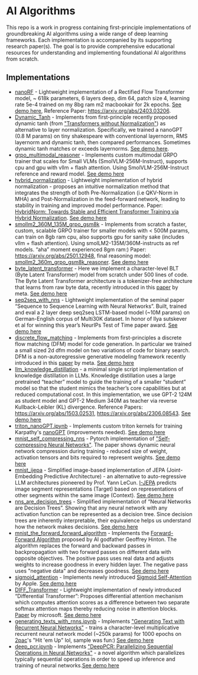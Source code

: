 # AI Algorithms

This repo is a work in progress containing first-principle implementations of groundbreaking AI algorithms using a wide range of deep learning frameworks. Each implementation is accompanied by its supporting research paper(s). The goal is to provide comprehensive educational resources for understanding and implementing foundational AI algorithms from scratch.

## Implementations
- [nanoRF](https://github.com/Jaykef/ai-algorithms/blob/main/nanoRF.ipynb) - Lightweight implementation of a Rectified Flow Transformer model, ~ 618k parameters, 6 layers deep, dim 64, patch size 4, learning rate 5e-4  trained on my 8bg ram m2 macbookair for 2k epochs. [See demo here](https://x.com/Jaykef_/status/1923718725578129838), Reference Paper: https://arxiv.org/abs/2403.03206.
- [Dynamic_Tanh](https://github.com/Jaykef/ai-algorithms/blob/main/Dynamic_Tanh.ipynb) - Implements from first-principle recently proposed dynamic tanh (from ["Transformers without Normalization"](https://arxiv.org/pdf/2503.10622)) as alternative to layer normalization. Specifically, we trained a nanoGPT (0.8 M params) on tiny shakespeare with conventional layernorm, RMS layernorm and dynamic tanh, then compared performances. Sometimes dynamic tanh matches or exceeds layernorms. [See demo here](https://x.com/Jaykef_/status/1907388292720624070).
- [grpo_multimodal_reasoner](https://github.com/Jaykef/ai-algorithms/blob/main/grpo_multimodal_reasoner.ipynb) - Implements custom multimodal GRPO trainer that scales for Small VLMs (SmolVLM-256M-Instruct), supports cpu and gpu with vllm + flash attention. Using SmolVLM-256M-Instruct reference and reward model. [See demo here](https://x.com/Jaykef_/status/1903806901630140878)
- [hybrid_normalization](https://github.com/Jaykef/ai-algorithms/blob/main/hybrid_normalization.ipynb) - Lightweight implementation of hybrid normalization - proposes an intuitive normalization method that integrates the strength of both Pre-Normalization (i.e QKV-Norm in MHA) and Post-Normalization in the feed-forward network, leading to stability in training and improved model performance. Paper: [HybridNorm: Towards Stable and Efficient Transformer Training via Hybrid Normalization](https://arxiv.org/pdf/2503.04598). [See demo here](https://x.com/Jaykef_/status/1898760465934930010)
- [smollm2_360M_135M_grpo_gsm8k](https://github.com/Jaykef/ai-algorithms/blob/main/smollm2_360M_135M_grpo_gsm8k.ipynb) - Implements from scratch a faster, custom, scalable GRPO trainer for smaller models with < 500M params, can train on 8gb ram cpu, also supports gpu for sanity sake (includes vllm + flash attention). Using smolLM2-135M/360M-instructs as ref models. “aha” moment experienced 8gm ram:) Paper: https://arxiv.org/abs/2501.12948, final reasoning model: [smollm2_360m_grpo_gsm8k_reasoner](https://huggingface.co/Jaward/smollm2_360m_grpo_gsm8k_reasoner). [See demo here](https://x.com/Jaykef_/status/1891176796181196916)
- [byte_latent_transformer](https://github.com/Jaykef/ai-algorithms/blob/main/byte_latent_transformer.ipynb) - Here we implement a character-level BLT (Byte Latent Transformer) model from scratch under 500 lines of code. The Byte Latent Transformer architecture is a tokenizer-free architecture that learns from raw byte data, recently introduced in this [paper](https://dl.fbaipublicfiles.com/blt/BLT__Patches_Scale_Better_Than_Tokens.pdf) by meta. [See demo here](https://x.com/jaykef_/status/1872995239184814487?s=46&t=V2mWOpm9AdMX0spmmr0yNQ)
- [seq2seq_with_nns](https://github.com/Jaykef/ai-algorithms/blob/main/seq2seq.ipynb) - Lightweight implementation of the seminal paper “Sequence to Sequence Learning with Neural Networks”. Built, trained and eval a 2 layer deep seq2seq LSTM-based model (~10M params) on German-English corpus of Multi30K dataset. In honor of Ilya sutskever et al for winning this year’s NeurIPs Test of Time paper award. [See demo here](https://x.com/jaykef_/status/1865774985505394712?s=46&t=V2mWOpm9AdMX0spmmr0yNQ) 
- [discrete_flow_matching](https://github.com/Jaykef/ai-algorithms/blob/main/dfm.ipynb) - Implements from first-principles a discrete flow matching (DFM) model for code generation. In particular we trained a small sized 2d dfm model on two variations of code for binary search. DFM is a non-autoregressive generative modeling framework recently introduced in this <a href="https://arxiv.org/pdf/2407.15595">paper</a> by meta. [See demo here](https://x.com/Jaykef_/status/1870181569832595709)
- [llm_knowledge_distillation](https://github.com/Jaykef/ai-algorithms/blob/main/llm_knowledge_distillation.ipynb) - a minimal single script implementation of knowledge distillation in LLMs. Knowledge distillation uses a large pretrained “teacher” model to guide the training of a smaller “student” model so that the student mimics the teacher’s core capabilities but at reduced computational cost. In this implementation, we use GPT-2 124M as student model and GPT-2 Medium 340M as teacher via reverse Kullback-Leibler (KL) divergence. Reference Papers: https://arxiv.org/abs/1503.02531, https://arxiv.org/abs/2306.08543. [See demo here](https://x.com/Jaykef_/status/1879046868212322340)
- [triton_nanoGPT.ipynb](https://github.com/Jaykef/ai-algorithms/blob/main/triton_nanoGPT.ipynb) - Implements custom triton kernels for training Karpathy's [nanoGPT](https://github.com/karpathy/nanoGPT) (improvements needed). [See demo here](https://x.com/jaykef_/status/1847943239531131338?s=46&t=V2mWOpm9AdMX0spmmr0yNQ)
- [mnist_self_compressing_nns](https://github.com/Jaykef/ai-algorithms/blob/main/mnist_self_compression.ipynb) - Pytorch implementation of ["Self-compressing Neural Networks"](https://arxiv.org/pdf/2301.13142). The paper shows dynamic neural network compression during training - reduced size of weight, activation tensors and bits required to represent weights. [See demo here](https://x.com/Jaykef_/status/1821518359122280482)
- [mnist_ijepa](https://github.com/Jaykef/ai-algorithms/blob/main/mnist_ijepa.ipynb) - Simplified image-based implementation of JEPA (Joint-Embedding Predictive Architecture) - an alternative to auto-regressive LLM architectures pioneered by Prof. Yann LeCun. [I-JEPA](https://arxiv.org/pdf/2301.08243.pdf) predicts image segment representations (Target) based on representations of other segments within the same image (Context). [See demo here](https://x.com/Jaykef_/status/1823701789126091244)
- [nns_are_decision_trees](https://github.com/Jaykef/ai-algorithms/blob/main/nns_are%20decision_trees.ipynb) - Simplified implementation of “Neural Networks are Decision Trees”. Showing that any neural network with any activation function can be represented as a decision tree. Since decision trees are inherently interpretable, their equivalence helps us understand how the network makes decisions. [See demo here](https://x.com/Jaykef_/status/1829160656836407694)
- [mnist_the_forward_forward_algorithm](https://github.com/Jaykef/ai-algorithms/blob/main/mnist_the_forward_forward_algorithm.ipynb) - Implements the [Forward-Forward Algorithm](https://arxiv.org/abs/2212.13345) proposed by AI godfather Geoffrey Hinton. The algorithm replaces the forward and backward passes in backpropagation with two forward passes on different data with opposite objectives. The positive pass uses real data and adjusts weights to increase goodness in every hidden layer. The negative pass uses "negative data" and decreases goodness. [See demo here](https://x.com/Jaykef_/status/1830926688282108210)
- [sigmoid_attention](https://github.com/Jaykef/ai-algorithms/blob/main/sigmoid_attn.ipynb) - Implements newly introduced [Sigmoid Self-Attention](https://arxiv.org/abs/2409.04431) by Apple. [See demo here](https://x.com/Jaykef_/status/1835291884543000672)
- [DIFF_Transformer](https://github.com/Jaykef/ai-algorithms/blob/main/DIFF_Transformer.ipynb) - Lightweight implementation of newly introduced “Differential Transformer”: Proposes differential attention mechanism which computes attention scores as a difference between two separate softmax attention maps thereby reducing noise in attention blocks. [Paper](https://arxiv.org/pdf/2410.05258) by microsoft. [See demo here](https://x.com/Jaykef_/status/1843660249653518688)
- [generating_texts_with_rnns.ipynb](https://github.com/Jaykef/ai-algorithms/blob/main/generating_texts_with_rnns.ipynb) - Implements ["Generating Text with Recurrent Neural Networks"](https://icml.cc/2011/papers/524_icmlpaper.pdf) - trains a character-level multiplicative recurrent neural network model (~250k params) for 1000 epochs on [2pac](https://github.com/Jaykef/ai-algorithms/blob/main/data/tupac.txt)'s "Hit 'em Up" lol, sample was fun:) [See demo here](https://x.com/Jaykef_/status/1858125900682027050)
- [deep_pcr.ipynb](https://github.com/Jaykef/ai-algorithms/blob/main/deep_pcr.ipynb) - Implements ["DeepPCR: Parallelizing Sequential Operations in Neural Networks"](https://machinelearning.apple.com/research/deeppcr) - a novel algorithm which parallelizes typically sequential operations in order to speed up inference and training of neural networks.[See demo here]()




